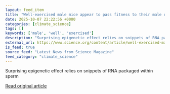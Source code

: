 ```yaml
---
layout: feed_item
title: "Well-exercised male mice appear to pass fitness to their male offspring"
date: 2025-10-07 22:22:56 +0000
categories: [climate_science]
tags: []
keywords: ['male', 'well', 'exercised']
description: "Surprising epigenetic effect relies on snippets of RNA packaged within sperm"
external_url: https://www.science.org/content/article/well-exercised-male-mice-appear-pass-fitness-their-male-offspring
is_feed: true
source_feed: "Latest News from Science Magazine"
feed_category: "climate_science"
---
```


Surprising epigenetic effect relies on snippets of RNA packaged within sperm

[Read original article](https://www.science.org/content/article/well-exercised-male-mice-appear-pass-fitness-their-male-offspring)
